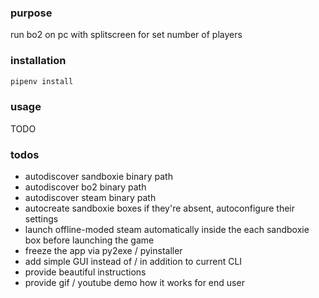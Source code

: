 ### purpose

run bo2 on pc with splitscreen for set number of players

### installation

```bash
pipenv install
```

### usage

TODO

### todos

* autodiscover sandboxie binary path
* autodiscover bo2 binary path
* autodiscover steam binary path
* autocreate sandboxie boxes if they're absent, autoconfigure their settings
* launch offline-moded steam automatically inside the each sandboxie box before launching the game
* freeze the app via py2exe / pyinstaller
* add simple GUI instead of / in addition to current CLI
* provide beautiful instructions
* provide gif / youtube demo how it works for end user